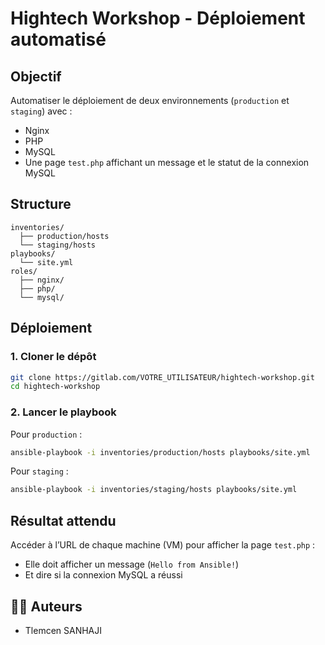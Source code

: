 # Hightech Workshop - Déploiement automatisé

##  Objectif

Automatiser le déploiement de deux environnements (`production` et `staging`) avec :
- Nginx
- PHP
- MySQL
- Une page `test.php` affichant un message et le statut de la connexion MySQL

##  Structure

```
inventories/
  ├── production/hosts
  └── staging/hosts
playbooks/
  └── site.yml
roles/
  ├── nginx/
  ├── php/
  └── mysql/
```

##  Déploiement

### 1. Cloner le dépôt

```bash
git clone https://gitlab.com/VOTRE_UTILISATEUR/hightech-workshop.git
cd hightech-workshop
```

### 2. Lancer le playbook

Pour `production` :

```bash
ansible-playbook -i inventories/production/hosts playbooks/site.yml
```

Pour `staging` :

```bash
ansible-playbook -i inventories/staging/hosts playbooks/site.yml
```

##  Résultat attendu

Accéder à l’URL de chaque machine (VM) pour afficher la page `test.php` :
- Elle doit afficher un message (`Hello from Ansible!`)
- Et dire si la connexion MySQL a réussi

## 👨‍💻 Auteurs

- Tlemcen SANHAJI

